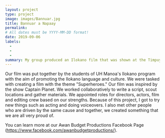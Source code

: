 ```yaml
---
layout: project
type: project
image: images/Bannuar.jpg
title: Bannuar a Napaay
permalink: 
# All dates must be YYYY-MM-DD format!
date: 2019-09-06
labels:
  - 
  - 
  - 
summary: My group produced an Ilokano film that was shown at the Timpuyog Drama and Song Festival.
---
```

Our film was put together by the students of UH Manoa's Ilokano program with the aim of promoting the Ilokano language and culture. We were tasked with creating a film with the theme "Superheroes." Our film was inspired by the show Captain Planet. We worked collaboratively to write a script, scout locations and gather materials. We appointed roles for directors, actors, film and editing crew based on our strengths. Because of this project, I got to try new things such as acting and doing voiceovers. I also met other people who are driven by the same cause and together, we created something that we are all very proud of.


You can learn more at our Awan Budget Productions Facebook Page (https://www.facebook.com/awanbudgetproductions/).



